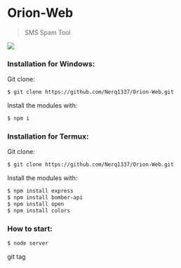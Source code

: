 # Orion-Web
>SMS Spam Tool

![](https://media0.giphy.com/media/QCJlIDkOJDEIctfdzz/giphy.gif)

### Installation for Windows:
Git clone:

```bash
$ git clone https://github.com/Nerq1337/Orion-Web.git
```

Install the modules with:

```bash
$ npm i
```

### Installation for Termux:
Git clone:

```bash
$ git clone https://github.com/Nerq1337/Orion-Web.git
```

Install the modules with:

```bash
$ npm install express
$ npm install bomber-api
$ npm install open
$ npm install colors
```

### How to start:

```bash
$ node server
```
git tag <smsbomber>
